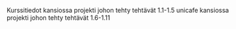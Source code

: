 Kurssitiedot kansiossa projekti johon tehty tehtävät 1.1-1.5
unicafe kansiossa projekti johon tehty tehtävät 1.6-1.11